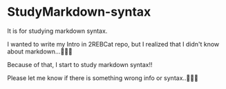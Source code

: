 # StudyMarkdown-syntax

It is for studying markdown syntax.

I wanted to write my Intro in 2REBCat repo, but I realized that I didn't know about markdown...🤦‍♂️😢

Because of that, I start to study markdown syntax!!

Please let me know if there is something wrong info or syntax..🙏🙏🙏
